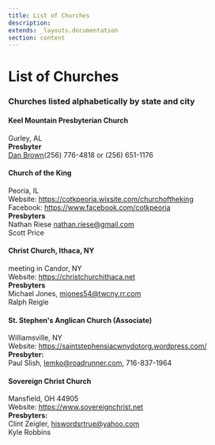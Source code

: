 ```yaml
---
title: List of Churches
description: 
extends: _layouts.documentation
section: content
---
```

# List of Churches
### Churches listed alphabetically by state and city

#### Keel Mountain Presbyterian Church
Gurley, AL<br>
**Presbyter**<br>
<a href="mailto:banjo5pkr@hughes.net">Dan Brown</a>(256) 776-4818 or (256) 651-1176

#### Church of the King
Peoria, IL<br>
Website: https://cotkpeoria.wixsite.com/churchoftheking<br>
Facebook: https://www.facebook.com/cotkpeoria<br>
**Presbyters**<br>
Nathan Riese nathan.riese@gmail.com<br>
Scott Price<br>

#### Christ Church, Ithaca, NY
meeting in Candor, NY<br>
Website: https://christchurchithaca.net<br>
**Presbyters**<br>
Michael Jones, mjones54@twcny.rr.com<br>
Ralph Reigle<br>

#### St. Stephen's Anglican Church (Associate)
Williamsville, NY<br>
Website: https://saintstephensiacwnydotorg.wordpress.com/<br>
**Presbyter:**<br>
Paul Slish, lemko@roadrunner.com,  716-837-1964<br>

#### Sovereign Christ Church
Mansfield, OH 44905<br>
Website: https://www.sovereignchrist.net<br>
**Presbyters:**<br>
Clint Zeigler, hiswordsrtrue@yahoo.com<br>
Kyle Robbins<br>